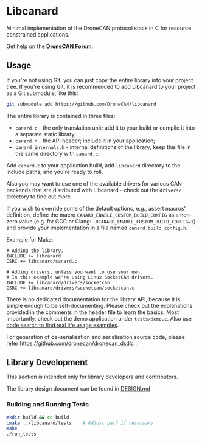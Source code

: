 # Libcanard

Minimal implementation of the DroneCAN protocol stack in C for resource constrained applications.

Get help on the **[DroneCAN Forum](https://dronecan.org/discord)**.

## Usage

If you're not using Git, you can just copy the entire library into your project tree.
If you're using Git, it is recommended to add Libcanard to your project as a Git submodule,
like this:

```bash
git submodule add https://github.com/DroneCAN/libcanard
```

The entire library is contained in three files:

- `canard.c` - the only translation unit; add it to your build or compile it into a separate static library;
- `canard.h` - the API header; include it in your application;
- `canard_internals.h` - internal definitions of the library;
keep this file in the same directory with `canard.c`.

Add `canard.c` to your application build, add `libcanard` directory to the include paths,
and you're ready to roll.

Also you may want to use one of the available drivers for various CAN backends
that are distributed with Libcanard - check out the `drivers/` directory to find out more.

If you wish to override some of the default options, e.g., assert macros' definition,
define the macro `CANARD_ENABLE_CUSTOM_BUILD_CONFIG` as a non-zero value
(e.g. for GCC or Clang: `-DCANARD_ENABLE_CUSTOM_BUILD_CONFIG=1`)
and provide your implementation in a file named `canard_build_config.h`.

Example for Make:

```make
# Adding the library.
INCLUDE += libcanard
CSRC += libcanard/canard.c

# Adding drivers, unless you want to use your own.
# In this example we're using Linux SocketCAN drivers.
INCLUDE += libcanard/drivers/socketcan
CSRC += libcanard/drivers/socketcan/socketcan.c
```

There is no dedicated documentation for the library API, because it is simple enough to be self-documenting.
Please check out the explanations provided in the comments in the header file to learn the basics.
Most importantly, check out the demo application under `tests/demo.c`.
Also use [code search to find real life usage examples](https://github.com/search?q=libcanard&type=Code&utf8=%E2%9C%93).

For generation of de-serialisation and serialisation source code, please refer https://github.com/dronecan/dronecan_dsdlc .

## Library Development

This section is intended only for library developers and contributors.

The library design document can be found in [DESIGN.md](DESIGN.md)

### Building and Running Tests

```bash
mkdir build && cd build
cmake ../libcanard/tests    # Adjust path if necessary
make
./run_tests
```
